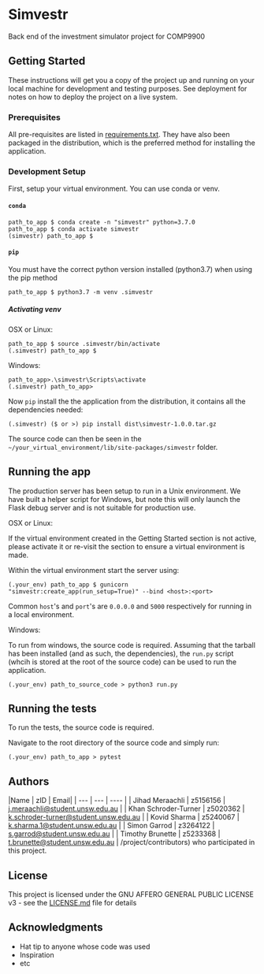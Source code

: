 # Simvestr

Back end of the investment simulator project for COMP9900

## Getting Started
[comment]: <> (TODO)
These instructions will get you a copy of the project up and running on your local machine for development and testing purposes. See deployment for notes on how to deploy the project on a live system.

### Prerequisites
[comment]: <> (TODO: expand on this as we go)
All pre-requisites are listed in [requirements.txt](requirements.txt). They have also been packaged in the distribution, which is the preferred method for installing the application.


### Development Setup
[comment]: <> (TODO: check that this procedure works on CSE/team pcs)
First, setup your virtual environment. You can use conda or venv.

#### ```conda```
```
path_to_app $ conda create -n "simvestr" python=3.7.0
path_to_app $ conda activate simvestr
(simvestr) path_to_app $ 
```

#### ```pip``` 
You must have the correct python version installed (python3.7) when using the pip method
```
path_to_app $ python3.7 -m venv .simvestr
```

##### Activating venv

OSX or Linux:

```
path_to_app $ source .simvestr/bin/activate
(.simvestr) path_to_app $ 
```

Windows:

```
path_to_app>.\simvestr\Scripts\activate
(.simvestr) path_to_app>
```

Now  ```pip```  install the the application from the distribution, it contains all the dependencies needed:

```
(.simvestr) ($ or >) pip install dist\simvestr-1.0.0.tar.gz
```


The source code can then be seen in the ```~/your_virtual_environment/lib/site-packages/simvestr``` folder.

## Running the app

The production server has been setup to run in a Unix environment. We have built a helper script for Windows, but note this will only launch the Flask debug server and is not suitable for production use.

OSX or Linux:

If the virtual environment created in the Getting Started section is not active, please activate it or re-visit the section to ensure a virtual environment is made.

Within the virtual environment start the server using:

```
(.your_env) path_to_app $ gunicorn "simvestr:create_app(run_setup=True)" --bind <host>:<port>
```

Common ```host```'s and ```port```'s are ```0.0.0.0``` and ```5000``` respectively for running in a local environment.


Windows:

To run from windows, the source code is required. Assuming that the tarball has been installed (and as such, the dependencies), the ```run.py``` script (whcih is stored at the root of the source code) can be used to run the application. 

```
(.your_env) path_to_source_code > python3 run.py
```

## Running the tests
[comment]: <> (TODO)
To run the tests, the source code is required.

Navigate to the root directory of the source code and simply run:
```
(.your_env) path_to_app > pytest
```

## Authors
[comment]: <> (TODO)
|Name | zID | Email|
| --- | --- | ---- |
| Jihad Meraachli | z5156156 | j.meraachli@student.unsw.edu.au | 
| Khan Schroder-Turner | z5020362 | k.schroder-turner@student.unsw.edu.au | 
| Kovid Sharma | z5240067 | k.sharma.1@student.unsw.edu.au | 
| Simon Garrod | z3264122 | s.garrod@student.unsw.edu.au | 
| Timothy Brunette | z5233368 | t.brunette@student.unsw.edu.au | /project/contributors) who participated in this project.

## License
[comment]: <> (TODO)
This project is licensed under the GNU AFFERO GENERAL PUBLIC LICENSE v3 - see the [LICENSE.md](LICENSE.md) file for details

## Acknowledgments
[comment]: <> (TODO)
* Hat tip to anyone whose code was used
* Inspiration
* etc

